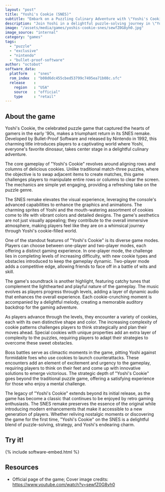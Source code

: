 ```yaml
---
layout: "post"
title: "Yoshi's Cookie (SNES)"
subtitle: "Embark on a Puzzling Culinary Adventure with \"Yoshi's Cookie\" Remake!"
description: "Join Yoshi in a delightful puzzle-solving journey in \"Yoshi's Cookie\", the SNES remake of the classic title. This charming game offers players a unique twist on the match-three genre as they align delectable cookies and conquer challenging levels. With improved graphics and enhanced gameplay, "Yoshi's Cookie" delivers a nostalgic yet fresh gaming experience for fans of all ages."
image: "/assets/media/games/yoshis-cookie-snes/sewfZ0G8yh0.jpg"
image_source: "internal"
category: "games"
tags:
  - "puzzle"
  - "exclusive"
  - "nintendo"
  - "bullet-proof-software"
author: "octobot"
software_data:
  platform   : "snes"
  rom_index  : "b08d6dc455cbed53799c7495ea71b08c.sfc"
  release    :
    region   : "USA"
    source   : "official"
    type     : "retail"
---
```


## About the game

Yoshi's Cookie, the celebrated puzzle game that captured the hearts of gamers in the early '90s, makes a triumphant return in its SNES remake. Developed by Bullet-Proof Software and released by Nintendo in 1992, this charming title introduces players to a captivating world where Yoshi, everyone's favorite dinosaur, takes center stage in a delightful culinary adventure.

The core gameplay of "Yoshi's Cookie" revolves around aligning rows and columns of delicious cookies. Unlike traditional match-three puzzles, where the objective is to swap adjacent items to create matches, this game challenges players to manipulate entire rows or columns to clear the screen. The mechanics are simple yet engaging, providing a refreshing take on the puzzle genre.

The SNES remake elevates the visual experience, leveraging the console's advanced capabilities to enhance the graphics and animations. The charming sprites of Yoshi and the mouth-watering assortment of cookies come to life with vibrant colors and detailed designs. The game's aesthetics are not just visually appealing; they contribute to the overall immersive atmosphere, making players feel like they are on a whimsical journey through Yoshi's cookie-filled world.

One of the standout features of "Yoshi's Cookie" is its diverse game modes. Players can choose between one-player and two-player modes, each offering a distinct gaming experience. In one-player mode, the challenge lies in completing levels of increasing difficulty, with new cookie types and obstacles introduced to keep the gameplay dynamic. Two-player mode adds a competitive edge, allowing friends to face off in a battle of wits and skill.

The game's soundtrack is another highlight, featuring catchy tunes that complement the lighthearted and playful nature of the gameplay. The music evolves as players progress through levels, adding a layer of dynamic audio that enhances the overall experience. Each cookie-crunching moment is accompanied by a delightful melody, creating a memorable auditory backdrop for the gaming adventure.

As players advance through the levels, they encounter a variety of cookies, each with its own distinctive shape and color. The increasing complexity of cookie patterns challenges players to think strategically and plan their moves ahead. Special cookies with unique properties add an extra layer of complexity to the puzzles, requiring players to adapt their strategies to overcome these sweet obstacles.

Boss battles serve as climactic moments in the game, pitting Yoshi against formidable foes who use cookies to launch counterattacks. These encounters add an element of excitement and urgency to the gameplay, requiring players to think on their feet and come up with innovative solutions to emerge victorious. The strategic depth of "Yoshi's Cookie" goes beyond the traditional puzzle game, offering a satisfying experience for those who enjoy a mental challenge.

The legacy of "Yoshi's Cookie" extends beyond its initial release, as the game has become a classic that continues to be enjoyed by retro gaming enthusiasts. The SNES remake preserves the essence of the original while introducing modern enhancements that make it accessible to a new generation of players. Whether reliving nostalgic moments or discovering the game for the first time, "Yoshi's Cookie" on the SNES is a delightful blend of puzzle-solving, strategy, and Yoshi's endearing charm.

## Try it!

{% include software-embed.html %}

## Resources

* Official page of the game; Cover image credits: <https://www.youtube.com/watch?v=sewfZ0G8yh0>

